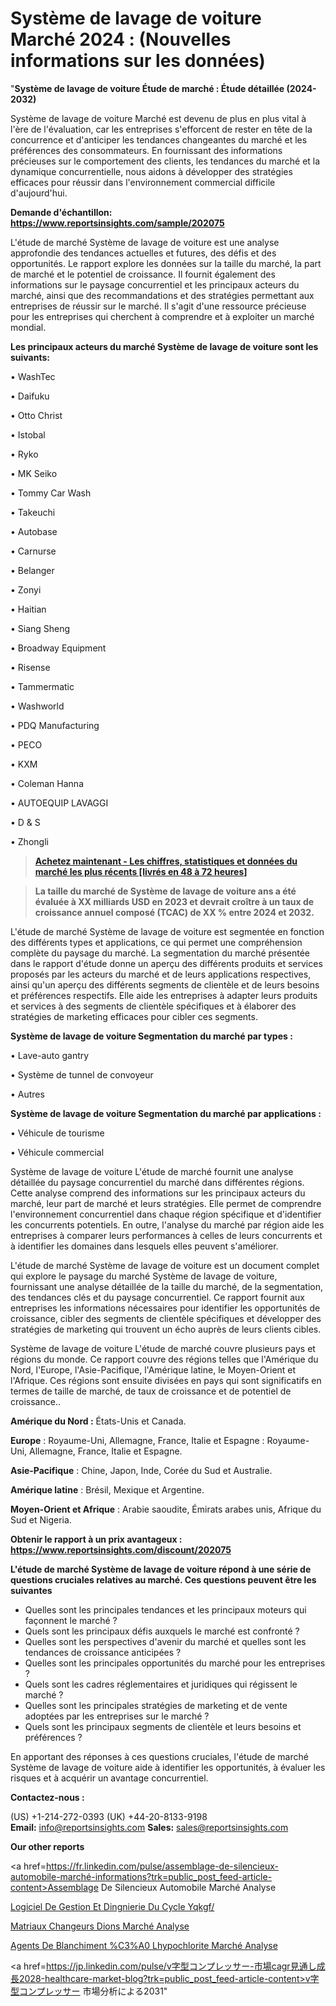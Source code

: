 # Système de lavage de voiture Marché 2024 : (Nouvelles informations sur les données)

"<strong>Système de lavage de voiture Étude de marché : Étude détaillée (2024-2032)</strong>

Système de lavage de voiture Marché est devenu de plus en plus vital à l'ère de l'évaluation, car les entreprises s'efforcent de rester en tête de la concurrence et d'anticiper les tendances changeantes du marché et les préférences des consommateurs. En fournissant des informations précieuses sur le comportement des clients, les tendances du marché et la dynamique concurrentielle, nous aidons à développer des stratégies efficaces pour réussir dans l'environnement commercial difficile d'aujourd'hui.

<strong>Demande d'échantillon: <a href=https://www.reportsinsights.com/sample/202075>https://www.reportsinsights.com/sample/202075</a></strong>

L'étude de marché Système de lavage de voiture est une analyse approfondie des tendances actuelles et futures, des défis et des opportunités. Le rapport explore les données sur la taille du marché, la part de marché et le potentiel de croissance. Il fournit également des informations sur le paysage concurrentiel et les principaux acteurs du marché, ainsi que des recommandations et des stratégies permettant aux entreprises de réussir sur le marché. Il s'agit d'une ressource précieuse pour les entreprises qui cherchent à comprendre et à exploiter un marché mondial.

<strong>Les principaux acteurs du marché Système de lavage de voiture sont les suivants:</strong>

• WashTec

• Daifuku

• Otto Christ

• Istobal

• Ryko

• MK Seiko

• Tommy Car Wash

• Takeuchi

• Autobase

• Carnurse

• Belanger

• Zonyi

• Haitian

• Siang Sheng

• Broadway Equipment

• Risense

• Tammermatic

• Washworld

• PDQ Manufacturing

• PECO

• KXM

• Coleman Hanna

• AUTOEQUIP LAVAGGI

• D & S

• Zhongli
<blockquote><a href=https://www.reportsinsights.com/buynow/202075><span style=text-decoration: underline;><strong>Achetez maintenant - Les chiffres, statistiques et données du marché les plus récents [livrés en 48 à 72 heures]</strong></span></a></blockquote>
<blockquote><span style=text-decoration: underline;><strong>La taille du marché de Système de lavage de voiture ans a été évaluée à XX milliards USD en 2023 et devrait croître à un taux de croissance annuel composé (TCAC) de XX % entre 2024 et 2032.</strong></span></blockquote>
L'étude de marché Système de lavage de voiture est segmentée en fonction des différents types et applications, ce qui permet une compréhension complète du paysage du marché. La segmentation du marché présentée dans le rapport d'étude donne un aperçu des différents produits et services proposés par les acteurs du marché et de leurs applications respectives, ainsi qu'un aperçu des différents segments de clientèle et de leurs besoins et préférences respectifs. Elle aide les entreprises à adapter leurs produits et services à des segments de clientèle spécifiques et à élaborer des stratégies de marketing efficaces pour cibler ces segments.

<strong>Système de lavage de voiture Segmentation du marché par types :</strong>

• Lave-auto gantry

• Système de tunnel de convoyeur

• Autres

<strong>Système de lavage de voiture Segmentation du marché par applications :</strong>

• Véhicule de tourisme

• Véhicule commercial

Système de lavage de voiture L'étude de marché fournit une analyse détaillée du paysage concurrentiel du marché dans différentes régions. Cette analyse comprend des informations sur les principaux acteurs du marché, leur part de marché et leurs stratégies. Elle permet de comprendre l'environnement concurrentiel dans chaque région spécifique et d'identifier les concurrents potentiels. En outre, l'analyse du marché par région aide les entreprises à comparer leurs performances à celles de leurs concurrents et à identifier les domaines dans lesquels elles peuvent s'améliorer.

L'étude de marché Système de lavage de voiture est un document complet qui explore le paysage du marché Système de lavage de voiture, fournissant une analyse détaillée de la taille du marché, de la segmentation, des tendances clés et du paysage concurrentiel. Ce rapport fournit aux entreprises les informations nécessaires pour identifier les opportunités de croissance, cibler des segments de clientèle spécifiques et développer des stratégies de marketing qui trouvent un écho auprès de leurs clients cibles.

Système de lavage de voiture L'étude de marché couvre plusieurs pays et régions du monde. Ce rapport couvre des régions telles que l'Amérique du Nord, l'Europe, l'Asie-Pacifique, l'Amérique latine, le Moyen-Orient et l'Afrique. Ces régions sont ensuite divisées en pays qui sont significatifs en termes de taille de marché, de taux de croissance et de potentiel de croissance..

<strong>Amérique du Nord :</strong> États-Unis et Canada.

<strong>Europe</strong> : Royaume-Uni, Allemagne, France, Italie et Espagne : Royaume-Uni, Allemagne, France, Italie et Espagne.

<strong>Asie-Pacifique</strong> : Chine, Japon, Inde, Corée du Sud et Australie.

<strong>Amérique latine</strong> : Brésil, Mexique et Argentine.

<strong>Moyen-Orient et Afrique</strong> : Arabie saoudite, Émirats arabes unis, Afrique du Sud et Nigeria.

<strong>Obtenir le rapport à un prix avantageux : <a href=https://www.reportsinsights.com/discount/202075>https://www.reportsinsights.com/discount/202075</a></strong>

<strong>L'étude de marché Système de lavage de voiture répond à une série de questions cruciales relatives au marché. Ces questions peuvent être les suivantes</strong>
<ul>
  <li>Quelles sont les principales tendances et les principaux moteurs qui façonnent le marché ?</li>
  <li>Quels sont les principaux défis auxquels le marché est confronté ?</li>
  <li>Quelles sont les perspectives d'avenir du marché et quelles sont les tendances de croissance anticipées ?</li>
  <li>Quelles sont les principales opportunités du marché pour les entreprises ?</li>
  <li>Quels sont les cadres réglementaires et juridiques qui régissent le marché ?</li>
  <li>Quelles sont les principales stratégies de marketing et de vente adoptées par les entreprises sur le marché ?</li>
  <li>Quels sont les principaux segments de clientèle et leurs besoins et préférences ?</li>
</ul>
En apportant des réponses à ces questions cruciales, l'étude de marché Système de lavage de voiture aide à identifier les opportunités, à évaluer les risques et à acquérir un avantage concurrentiel.

<strong>Contactez-nous :</strong>

(US) +1-214-272-0393
(UK) +44-20-8133-9198
<strong>Email:</strong> <a>info@reportsinsights.com</a>
<strong>Sales:</strong> <a>sales@reportsinsights.com</a>

<strong>Our other reports</strong>

<a href=https://fr.linkedin.com/pulse/assemblage-de-silencieux-automobile-marché-informations?trk=public_post_feed-article-content>Assemblage De Silencieux Automobile Marché Analyse</a>

<a href=https://www.linkedin.com/pulse/logiciel-de-gestion-et-ding%C3%A9nierie-du-cycle-yqkgf/>Logiciel De Gestion Et Dingnierie Du Cycle Yqkgf/</a>

<a href=https://www.linkedin.com/pulse/mat%C3%A9riaux-%C3%A9changeurs-dions-march%C3%A9-donn%C3%A9es-d%C3%A9taill%C3%A9es-jtx3f/>Matriaux Changeurs Dions Marché Analyse</a>

<a href=https://www.linkedin.com/pulse/agents-de-blanchiment-%C3%A0-lhypochlorite-march%C3%A9-tbh9f/>Agents De Blanchiment %C3%A0 Lhypochlorite Marché Analyse</a>

<a href=https://jp.linkedin.com/pulse/v字型コンプレッサー-市場cagr見通し成長2028-healthcare-market-blog?trk=public_post_feed-article-content>v字型コンプレッサー 市場分析による2031</a>"
